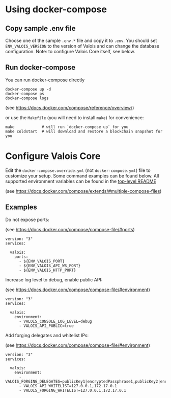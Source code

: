 # Using docker-compose

## Copy sample .env file

Choose one of the sample `.env.*` file and copy it to `.env`.
You should set `ENV_VALOIS_VERSION` to the version of Valois and can change the database configuration.
Note: to configure Valois Core itself, see below.

## Run docker-compose

You can run docker-compose directly

```
docker-compose up -d
docker-compose ps
docker-compose logs
```

(see https://docs.docker.com/compose/reference/overview/)

or use the `Makefile` (you will need to install `make`) for convenience:

```
make            # will run `docker-compose up` for you
make coldstart  # will download and restore a blockchain snapshot for you
```

# Configure Valois Core

Edit the `docker-compose.override.yml` (not `docker-compose.yml`) file to customize your setup.
Some command examples can be found below. All supported environment variables can be found in the [top-level README](../README.md#command-line-options)

(see https://docs.docker.com/compose/extends/#multiple-compose-files)

## Examples

Do not expose ports:

(see https://docs.docker.com/compose/compose-file/#ports)

```
version: "3"
services:

  valois:
    ports:
      - ${ENV_VALOIS_PORT}
      - ${ENV_VALOIS_API_WS_PORT}
      - ${ENV_VALOIS_HTTP_PORT}
```

Increase log level to debug, enable public API:

(see https://docs.docker.com/compose/compose-file/#environment)

```
version: "3"
services:

  valois:
    environment:
      - VALOIS_CONSOLE_LOG_LEVEL=debug
      - VALOIS_API_PUBLIC=true
```

Add forging delegates and whitelist IPs:

(see https://docs.docker.com/compose/compose-file/#environment)

```
version: "3"
services:

  valois:
    environment:
      - VALOIS_FORGING_DELEGATES=publicKey1|encryptedPassphrase1,publicKey2|encryptedPassphrase2
      - VALOIS_API_WHITELIST=127.0.0.1,172.17.0.1
      - VALOIS_FORGING_WHITELIST=127.0.0.1,172.17.0.1
```

